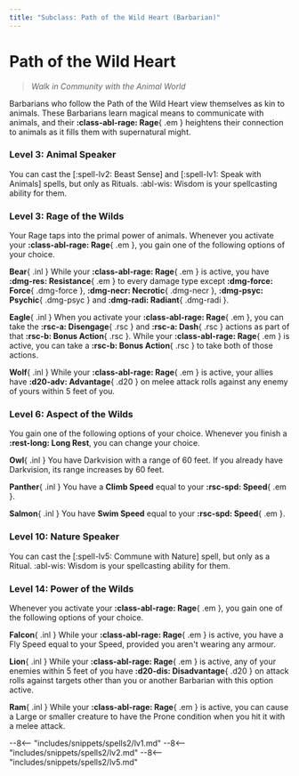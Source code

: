 ```yaml
---
title: "Subclass: Path of the Wild Heart (Barbarian)"
---
```


<p style="display:none">
Walk in Community with the Animal World
</p>

# Path of the Wild Heart

> *Walk in Community with the Animal World*

Barbarians who follow the Path of the Wild Heart view themselves as kin to animals. These Barbarians learn magical means to communicate with animals, and their **:class-abl-rage: Rage**{ .em } heightens their connection to animals as it fills them with supernatural might.

### Level 3: Animal Speaker

You can cast the [:spell-lv2: Beast Sense] and [:spell-lv1: Speak with Animals] spells, but only as Rituals. :abl-wis: Wisdom is your spellcasting ability for them.

### Level 3: Rage of the Wilds

Your Rage taps into the primal power of animals. Whenever you activate your **:class-abl-rage: Rage**{ .em }, you gain one of the following options of your choice.

**Bear**{ .inl } While your **:class-abl-rage: Rage**{ .em } is active, you have **:dmg-res: Resistance**{ .em } to every damage type except **:dmg-force: Force**{ .dmg-force }, **:dmg-necr: Necrotic**{ .dmg-necr }, **:dmg-psyc: Psychic**{ .dmg-psyc } and **:dmg-radi: Radiant**{ .dmg-radi }.

**Eagle**{ .inl } When you activate your **:class-abl-rage: Rage**{ .em }, you can take the **:rsc-a: Disengage**{ .rsc } and **:rsc-a: Dash**{ .rsc } actions as part of that **:rsc-b: Bonus Action**{ .rsc }. While your **:class-abl-rage: Rage**{ .em } is active, you can take a **:rsc-b: Bonus Action**{ .rsc } to take both of those actions.

**Wolf**{ .inl } While your **:class-abl-rage: Rage**{ .em } is active, your allies have **:d20-adv: Advantage**{ .d20 } on melee attack rolls against any enemy of yours within 5 feet of you.

### Level 6: Aspect of the Wilds

You gain one of the following options of your choice. Whenever you finish a **:rest-long: Long Rest**, you can change your choice.

**Owl**{ .inl } You have Darkvision with a range of 60 feet. If you already have Darkvision, its range increases by 60 feet.

**Panther**{ .inl } You have a **Climb Speed** equal to your **:rsc-spd: Speed**{ .em }.

**Salmon**{ .inl } You have **Swim Speed** equal to your **:rsc-spd: Speed**{ .em }.

### Level 10: Nature Speaker 

You can cast the [:spell-lv5: Commune with Nature] spell, but only as a Ritual. :abl-wis: Wisdom is your spellcasting ability for them.

### Level 14: Power of the Wilds  

Whenever you activate your **:class-abl-rage: Rage**{ .em }, you gain one of the following options of your choice.

**Falcon**{ .inl } While your **:class-abl-rage: Rage**{ .em } is active, you have a Fly Speed equal to your Speed, provided you aren't wearing any armour.

**Lion**{ .inl } While your **:class-abl-rage: Rage**{ .em } is active, any of your enemies within 5 feet of you have **:d20-dis: Disadvantage**{ .d20 } on attack rolls against targets other than you or another Barbarian with this option active.

**Ram**{ .inl } While your **:class-abl-rage: Rage**{ .em } is active, you can cause a Large or smaller creature to have the Prone condition when you hit it with a melee attack.

--8<-- "includes/snippets/spells2/lv1.md"
--8<-- "includes/snippets/spells2/lv2.md"
--8<-- "includes/snippets/spells2/lv5.md"